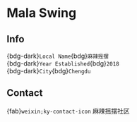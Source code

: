 # Mala Swing

## Info

{bdg-dark}`Local Name`{bdg}`麻辣摇摆`  
{bdg-dark}`Year Established`{bdg}`2018`  
{bdg-dark}`City`{bdg}`Chengdu`  

## Contact

{fab}`weixin;ky-contact-icon` 麻辣摇摆社区  
